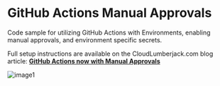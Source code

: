 # GitHub Actions Manual Approvals

Code sample for utilizing GitHub Actions with Environments, enabling manual approvals, and environment specific secrets.

Full setup instructions are available on the CloudLumberjack.com blog article: [**GitHub Actions now with Manual Approvals**](https://cloudlumberjack.com/posts/github-actions-approvals/)

![image1](https://cloudlumberjack.com/assets/img/gh-approvals/notification1.png)
